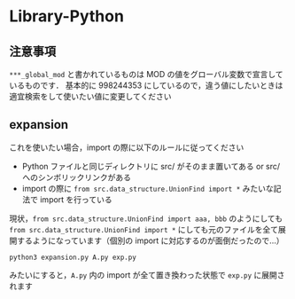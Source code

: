 # Library-Python

## 注意事項
`***_global_mod` と書かれているものは MOD の値をグローバル変数で宣言しているものです．
基本的に 998244353 にしているので，違う値にしたいときは適宜検索をして使いたい値に変更してください


## expansion

これを使いたい場合，import の際に以下のルールに従ってください
- Python ファイルと同じディレクトリに src/ がそのまま置いてある or src/ へのシンボリックリンクがある
- import の際に `from src.data_structure.UnionFind import *` みたいな記法で import を行っている

現状，`from src.data_structure.UnionFind import aaa, bbb` のようにしても`from src.data_structure.UnionFind import *` にしても元のファイルを全て展開するようになっています（個別の import に対応するのが面倒だったので...）

```
python3 expansion.py A.py exp.py
```
みたいにすると，`A.py` 内の import が全て置き換わった状態で `exp.py` に展開されます

